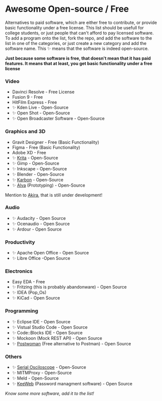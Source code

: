 # Awesome Open-source / Free

Alternatives to paid software, which are either free to contribute, or provide basic functionality under a free license. This list should be usefull for college students, or just people that can't afford to pay licensed software.
To add a program onto the list, fork the repo, and add the software to the list in one of the categories, or just create a new category and add the software name. This ✨ means that the software is indeed open-source.

__Just because some software is free, that doesn't mean that it has paid features. It means that at least, you get basic functionality under a free license__

### Video
* Davinci Resolve - Free License
* Fusion 9 - Free
* HitFilm Express - Free
* ✨ Kden Live - Open-Source
* ✨ Open Shot -  Open-Source
* ✨ Open Broadcaster Software - Open-Source

### Graphics and 3D
* Gravit Designer - Free (Basic Functionality)
* Figma - Free (Basic Functionality)
* Adobe XD - Free
* ✨ [Krita](https://krita.org/en/) - Open-Source
* ✨ Gimp -  Open-Source
* ✨ Inkscape - Open-Source
* ✨ Blender - Open-Source
* ✨ [Karbon](https://www.calligra.org/karbon/) - Open-Source
* ✨ [Alva](https://meetalva.io/) (Prototyping) - Open-Source

Mention to [Akira](https://github.com/akiraux/Akira),  that is still under development!

### Audio
* ✨ Audacity -  Open Source
* ✨ Ocenaudio - Open Source
* ✨ Ardour - Open Source


### Productivity
* ✨ Apache Open Office - Open Source
* ✨ Libre Office -Open Source


### Electronics
* Easy EDA - Free
* ✨ Fritzing (this is probably abandonware) - Open Source
* ✨ IDEA (Pop_Os)
* ✨ KiCad - Open Source

### Programming
* ✨ Eclipse IDE - Open Source
* ✨ Vistual Studio Code - Open Source
* ✨ Code::Blocks IDE - Open Source
* ✨ Mockoon (Mock REST API) - Open Source
* ✨ [Postwoman](https://github.com/liyasthomas/postwoman) (Free alternative to Postman)  - Open Source


### Others
* ✨ [Serial Osciloscope](http://x-io.co.uk/serial-oscilloscope/) - Open-Source
* ✨ MITMProxy - Open-Source
* ✨ Meld - Open-Source
* ✨ [KeeWeb](https://github.com/keeweb/keeweb) (Password managment software) - Open Source


*Know some more software, add it to the list!* 
